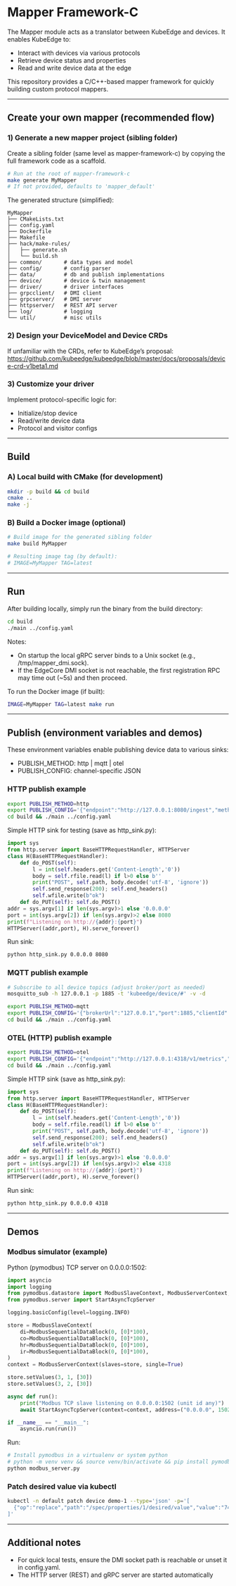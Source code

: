 # Mapper Framework-C

The Mapper module acts as a translator between KubeEdge and devices. It enables KubeEdge to:
- Interact with devices via various protocols
- Retrieve device status and properties
- Read and write device data at the edge

This repository provides a C/C++-based mapper framework for quickly building custom protocol mappers.

---

## Create your own mapper (recommended flow)

### 1) Generate a new mapper project (sibling folder)
Create a sibling folder (same level as mapper-framework-c) by copying the full framework code as a scaffold.

```sh
# Run at the root of mapper-framework-c
make generate MyMapper
# If not provided, defaults to 'mapper_default'
```

The generated structure (simplified):
```
MyMapper
├── CMakeLists.txt
├── config.yaml
├── Dockerfile
├── Makefile
├── hack/make-rules/
│   ├── generate.sh
│   └── build.sh
├── common/       # data types and model
├── config/       # config parser
├── data/         # db and publish implementations
├── device/       # device & twin management
├── driver/       # driver interfaces
├── grpcclient/   # DMI client
├── grpcserver/   # DMI server
├── httpserver/   # REST API server
├── log/          # logging
└── util/         # misc utils
```

### 2) Design your DeviceModel and Device CRDs
If unfamiliar with the CRDs, refer to KubeEdge’s proposal:
https://github.com/kubeedge/kubeedge/blob/master/docs/proposals/device-crd-v1beta1.md

### 3) Customize your driver
Implement protocol-specific logic for:
- Initialize/stop device
- Read/write device data
- Protocol and visitor configs

---

## Build

### A) Local build with CMake (for development)

```sh
mkdir -p build && cd build
cmake ..
make -j
```

### B) Build a Docker image (optional)

```sh
# Build image for the generated sibling folder
make build MyMapper

# Resulting image tag (by default):
# IMAGE=MyMapper TAG=latest
```

---

## Run

After building locally, simply run the binary from the build directory:

```sh
cd build
./main ../config.yaml
```

Notes:
- On startup the local gRPC server binds to a Unix socket (e.g., /tmp/mapper_dmi.sock).
- If the EdgeCore DMI socket is not reachable, the first registration RPC may time out (~5s) and then proceed.

To run the Docker image (if built):

```sh
IMAGE=MyMapper TAG=latest make run
```

---

## Publish (environment variables and demos)

These environment variables enable publishing device data to various sinks:

- PUBLISH_METHOD: http | mqtt | otel
- PUBLISH_CONFIG: channel-specific JSON

### HTTP publish example

```sh
export PUBLISH_METHOD=http
export PUBLISH_CONFIG='{"endpoint":"http://127.0.0.1:8080/ingest","method":"POST"}'
cd build && ./main ../config.yaml
```

Simple HTTP sink for testing (save as http_sink.py):

```python
import sys
from http.server import BaseHTTPRequestHandler, HTTPServer
class H(BaseHTTPRequestHandler):
    def do_POST(self):
        l = int(self.headers.get('Content-Length','0'))
        body = self.rfile.read(l) if l>0 else b''
        print("POST", self.path, body.decode('utf-8', 'ignore'))
        self.send_response(200); self.end_headers()
        self.wfile.write(b"ok")
    def do_PUT(self): self.do_POST()
addr = sys.argv[1] if len(sys.argv)>1 else '0.0.0.0'
port = int(sys.argv[2]) if len(sys.argv)>2 else 8080
print(f"Listening on http://{addr}:{port}")
HTTPServer((addr,port), H).serve_forever()
```

Run sink:

```sh
python http_sink.py 0.0.0.0 8080
```

### MQTT publish example

```sh
# Subscribe to all device topics (adjust broker/port as needed)
mosquitto_sub -h 127.0.0.1 -p 1885 -t 'kubeedge/device/#' -v -d

export PUBLISH_METHOD=mqtt
export PUBLISH_CONFIG='{"brokerUrl":"127.0.0.1","port":1885,"clientId":"mapper_client","topicPrefix":"kubeedge/device","qos":1,"keepAlive":60}'
cd build && ./main ../config.yaml
```

### OTEL (HTTP) publish example

```sh
export PUBLISH_METHOD=otel
export PUBLISH_CONFIG='{"endpoint":"http://127.0.0.1:4318/v1/metrics","serviceName":"mapper-c"}'
cd build && ./main ../config.yaml
```

Simple HTTP sink (save as http_sink.py):

```python
import sys
from http.server import BaseHTTPRequestHandler, HTTPServer
class H(BaseHTTPRequestHandler):
    def do_POST(self):
        l = int(self.headers.get('Content-Length','0'))
        body = self.rfile.read(l) if l>0 else b''
        print("POST", self.path, body.decode('utf-8', 'ignore'))
        self.send_response(200); self.end_headers()
        self.wfile.write(b"ok")
    def do_PUT(self): self.do_POST()
addr = sys.argv[1] if len(sys.argv)>1 else '0.0.0.0'
port = int(sys.argv[2]) if len(sys.argv)>2 else 4318
print(f"Listening on http://{addr}:{port}")
HTTPServer((addr,port), H).serve_forever()
```

Run sink:

```sh
python http_sink.py 0.0.0.0 4318
```

---

## Demos

### Modbus simulator (example)

Python (pymodbus) TCP server on 0.0.0.0:1502:

```python
import asyncio
import logging
from pymodbus.datastore import ModbusSlaveContext, ModbusServerContext, ModbusSequentialDataBlock
from pymodbus.server import StartAsyncTcpServer

logging.basicConfig(level=logging.INFO)

store = ModbusSlaveContext(
    di=ModbusSequentialDataBlock(0, [0]*100),
    co=ModbusSequentialDataBlock(0, [0]*100),
    hr=ModbusSequentialDataBlock(0, [0]*100),
    ir=ModbusSequentialDataBlock(0, [0]*100),
)
context = ModbusServerContext(slaves=store, single=True)

store.setValues(3, 1, [30])
store.setValues(3, 2, [30])

async def run():
    print("Modbus TCP slave listening on 0.0.0.0:1502 (unit id any)")
    await StartAsyncTcpServer(context=context, address=("0.0.0.0", 1502))

if __name__ == "__main__":
    asyncio.run(run())
```

Run:

```sh
# Install pymodbus in a virtualenv or system python
# python -m venv venv && source venv/bin/activate && pip install pymodbus
python modbus_server.py
```

### Patch desired value via kubectl

```sh
kubectl -n default patch device demo-1 --type='json' -p='[
  {"op":"replace","path":"/spec/properties/1/desired/value","value":"74"}
]'
```

---

## Additional notes

- For quick local tests, ensure the DMI socket path is reachable or unset it in config.yaml.
- The HTTP server (REST) and gRPC server are started automatically